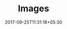 ---
title: "Images"
date: 2017-09-25T11:31:18+05:30
layout: images
property: "Casa Amora"

qcstatus:
 forreview: true
---